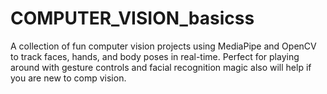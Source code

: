 # COMPUTER_VISION_basicss
A collection of fun computer vision projects using MediaPipe and OpenCV to track faces, hands, and body poses in real-time. Perfect for playing around with gesture controls and facial recognition magic also will help if you are new to comp vision.
